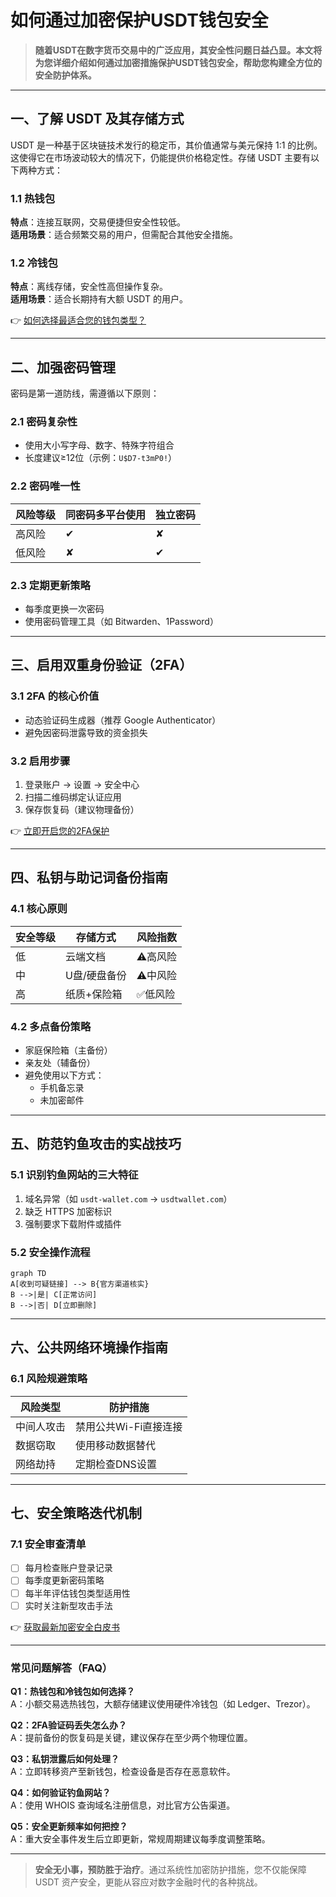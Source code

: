 # 如何通过加密保护USDT钱包安全

> **随着USDT在数字货币交易中的广泛应用，其安全性问题日益凸显。本文将为您详细介绍如何通过加密措施保护USDT钱包安全，帮助您构建全方位的安全防护体系。**

---

## 一、了解 USDT 及其存储方式

USDT 是一种基于区块链技术发行的稳定币，其价值通常与美元保持 1:1 的比例。这使得它在市场波动较大的情况下，仍能提供价格稳定性。存储 USDT 主要有以下两种方式：

### 1.1 热钱包  
**特点**：连接互联网，交易便捷但安全性较低。  
**适用场景**：适合频繁交易的用户，但需配合其他安全措施。

### 1.2 冷钱包  
**特点**：离线存储，安全性高但操作复杂。  
**适用场景**：适合长期持有大额 USDT 的用户。

👉 [如何选择最适合您的钱包类型？](https://bit.ly/okx_welcome)

---

## 二、加强密码管理

密码是第一道防线，需遵循以下原则：

### 2.1 密码复杂性  
- 使用大小写字母、数字、特殊字符组合  
- 长度建议≥12位（示例：`U$D7-t3mP0!`）  

### 2.2 密码唯一性  
| 风险等级 | 同密码多平台使用 | 独立密码 |
|---------|------------------|----------|
| 高风险  | ✔                | ✘        |
| 低风险  | ✘                | ✔        |

### 2.3 定期更新策略  
- 每季度更换一次密码  
- 使用密码管理工具（如 Bitwarden、1Password）

---

## 三、启用双重身份验证（2FA）

### 3.1 2FA 的核心价值  
- 动态验证码生成器（推荐 Google Authenticator）  
- 避免因密码泄露导致的资金损失  

### 3.2 启用步骤  
1. 登录账户 → 设置 → 安全中心  
2. 扫描二维码绑定认证应用  
3. 保存恢复码（建议物理备份）  

👉 [立即开启您的2FA保护](https://bit.ly/okx_welcome)

---

## 四、私钥与助记词备份指南

### 4.1 核心原则  
| 安全等级 | 存储方式        | 风险指数 |
|----------|-----------------|----------|
| 低       | 云端文档        | ⚠️高风险 |
| 中       | U盘/硬盘备份    | ⚠️中风险 |
| 高       | 纸质+保险箱     | ✅低风险 |

### 4.2 多点备份策略  
- 家庭保险箱（主备份）  
- 亲友处（辅备份）  
- 避免使用以下方式：  
  - 手机备忘录  
  - 未加密邮件  

---

## 五、防范钓鱼攻击的实战技巧

### 5.1 识别钓鱼网站的三大特征  
1. 域名异常（如 `usdt-wallet.com` → `usdtwallet.com`）  
2. 缺乏 HTTPS 加密标识  
3. 强制要求下载附件或插件  

### 5.2 安全操作流程  
```mermaid
graph TD
A[收到可疑链接] --> B{官方渠道核实}
B -->|是| C[正常访问]
B -->|否| D[立即删除]
```

---

## 六、公共网络环境操作指南

### 6.1 风险规避策略  
| 风险类型   | 防护措施                  |
|------------|---------------------------|
| 中间人攻击 | 禁用公共Wi-Fi直接连接     |
| 数据窃取   | 使用移动数据替代          |
| 网络劫持   | 定期检查DNS设置           |

---

## 七、安全策略迭代机制

### 7.1 安全审查清单  
- [ ] 每月检查账户登录记录  
- [ ] 每季度更新密码策略  
- [ ] 每半年评估钱包类型适用性  
- [ ] 实时关注新型攻击手法  

👉 [获取最新加密安全白皮书](https://bit.ly/okx_welcome)

---

### 常见问题解答（FAQ）

**Q1：热钱包和冷钱包如何选择？**  
A：小额交易选热钱包，大额存储建议使用硬件冷钱包（如 Ledger、Trezor）。

**Q2：2FA验证码丢失怎么办？**  
A：提前备份的恢复码是关键，建议保存在至少两个物理位置。

**Q3：私钥泄露后如何处理？**  
A：立即转移资产至新钱包，检查设备是否存在恶意软件。

**Q4：如何验证钓鱼网站？**  
A：使用 WHOIS 查询域名注册信息，对比官方公告渠道。

**Q5：安全更新频率如何把控？**  
A：重大安全事件发生后立即更新，常规周期建议每季度调整策略。

---

> **安全无小事，预防胜于治疗**。通过系统性加密防护措施，您不仅能保障 USDT 资产安全，更能从容应对数字金融时代的各种挑战。